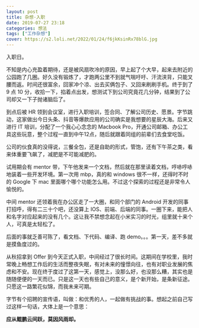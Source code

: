 ```yaml
---
layout: post
title: 杂想·入职
date: 2019-07-27 23:18
categories: 想法
tags: ["工作杂想"]
cover: https://s2.loli.net/2022/01/24/f6jkKsinRx78blG.jpg
---
```


入职日。

不知是内心充盈着期待，还是被风扇吹冷的原因，早上起了个大早，起来去附近的公园跑了几圈。好久没有锻炼了，才跑两公里不到就气喘吁吁、汗流浃背，只能叉腰而返。时间还很富余，回家冲个凉、出去买俩包子、又回来刷刷手机。终于到了 9 点 10 分，收拾一下，掐着点出发，想测试下到公司究竟花几分钟，结果到了公司却又一下子抛诸脑后了。

到点后被 HR 领到会议室，进行入职培训，签合同、了解公司历史、愿景。字节跳动，这家做出今日头条、抖音等爆款应用的公司确实是我想要的星辰大海。后来又进行 IT 培训，分配了一个我心心念念的 Macbook Pro，开通公司邮箱、办公工具这些玩意，整个过程一直到中午12点，随后就跟着同组的前辈们去食堂吃饭。

公司的伙食真的没得说，三餐全包，还是自助的形式，管饱，还有下午茶之类，看来体重要飞飙了，减肥是不可能减肥的。

试用期会有 mentor 带，下午他发来一个文档，然后就在那里读着文档，哼哧哼哧地装着一些开发环境。第一次用 mbp，真的和 windows 很不一样，还得时不时的 Google 下 mac 里面哪个哪个功能怎么用。不过这个探索的过程还是非常令人愉悦的。

中间 mentor 还领着我在办公区走了一大圈，和同个部门的 Android 开发的同事打招呼，得有二三十个吧，还没算上 IOS、前端、后端的同事。一圈下来，能把人和名字对应起来的没有几个。这让我不禁想念起在小米实习的时光，组里就十来个人，可真是太轻松了。

后面的事就乏善可陈了，看文档、下代码、编译、跑 demo。。。第一天，差不多就是摸鱼度过的。

从秋招拿到 Offer 到今天正式入职，中间经过了很长时间。这期间在学校里，我时常晚上畅想工作后的生活而整夜失眠，有对未来的憧憬向往，也有对职业发展的焦虑和不安。现在终于度过了这第一天，感觉上，没那么好，也没那么糟，其实也是随随便便的一天而已。只是这一天也有些自己的意义，是个新开始，是条新征途。只愿这一路繁花似锦，而我未来可期。

字节有个招聘的宣传语，叫做：和优秀的人，一起做有挑战的事。想起之前自己写过这样一句话，大体上是一个意思：

**应从鲲鹏云间跃，莫因风雨却。**

